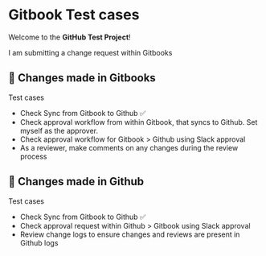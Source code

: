 # Gitbook Test cases

Welcome to the **GitHub Test Project**!&#x20;

I am submitting a change request within Gitbooks

## &#x20;🧪  Changes made in Gitbooks

Test cases

* Check Sync from Gitbook to Github ✅
* Check approval workflow from within Gitbook, that syncs to Github. Set myself as the approver.
* Check approval workflow for Gitbook > Github using Slack approval
* As a reviewer, make comments on any changes during the review process[\
  ](https://emojiterra.com/white-heavy-check-mark/)

## 🧪  Changes made in Github

Test cases

* Check Sync from Gitbook to Github ✅
* Check approval request within Github > Gitbook using Slack approval
* Review change logs to ensure changes and reviews are present in Github logs

